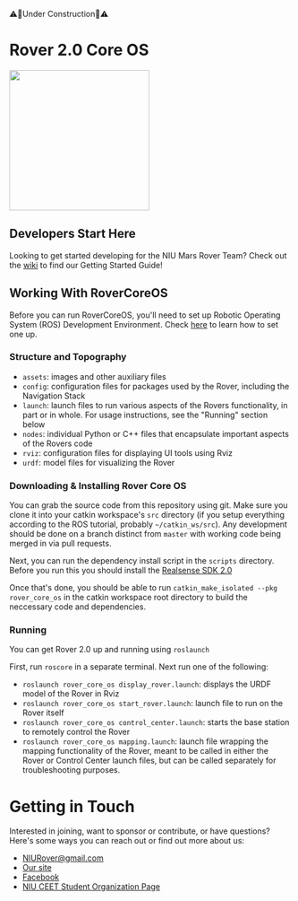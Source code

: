 :warning::construction:Under Construction:construction::warning:

# Rover 2.0 Core OS

<img src="https://github.com/NIURoverTeam/RoverCoreOS/blob/master/assets/NIU%20Rover%20Logo%20V2.png" width="250" height="250"/>

## Developers Start Here

Looking to get started developing for the NIU Mars Rover Team? Check out the [wiki](https://github.com/NIURoverTeam/RoverCoreOS/wiki) to find our Getting Started Guide!

## Working With RoverCoreOS

Before you can run RoverCoreOS, you'll need to set up Robotic Operating System (ROS) Development Environment. Check [here](https://github.com/NIURoverTeam/RoverCoreOS/wiki/Setting-Up-a-Development-Environment) to learn how to set one up.

### Structure and Topography

* `assets`: images and other auxiliary files
* `config`: configuration files for packages used by the Rover, including the Navigation Stack
* `launch`: launch files to run various aspects of the Rovers functionality, in part or in whole. For usage instructions, see the "Running" section below
* `nodes`: individual Python or C++ files that encapsulate important aspects of the Rovers code
* `rviz`: configuration files for displaying UI tools using Rviz
* `urdf`: model files for visualizing the Rover

### Downloading & Installing Rover Core OS

You can grab the source code from this repository using git. Make sure you clone it into your catkin workspace's `src` directory (if you setup everything according to the ROS tutorial, probably `~/catkin_ws/src`). Any development should be done on a branch distinct from `master` with working code being merged in via pull requests.

Next, you can run the dependency install script in the `scripts` directory. Before you run this you should install the [Realsense SDK 2.0](https://realsense.intel.com/sdk-2/#install)

Once that's done, you should be able to run `catkin_make_isolated --pkg rover_core_os` in the catkin workspace root directory to build the neccessary code and dependencies.

### Running
You can get Rover 2.0 up and running using `roslaunch`

First, run `roscore` in a separate terminal. Next run one of the following:
* `roslaunch rover_core_os display_rover.launch`: displays the URDF model of the Rover in Rviz
* `roslaunch rover_core_os start_rover.launch`: launch file to run on the Rover itself
* `roslaunch rover_core_os control_center.launch`: starts the base station to remotely control the Rover
* `roslaunch rover_core_os mapping.launch`: launch file wrapping the mapping functionality of the Rover, meant to be called in either the Rover or Control Center launch files, but can be called separately for troubleshooting purposes.

# Getting in Touch

Interested in joining, want to sponsor or contribute, or have questions? Here's some ways you can reach out or find out more about us:

* [NIURover@gmail.com](mailto:niurover@gmail.com)
* [Our site](https://niurover.wixsite.com/niurover)
* [Facebook](https://www.facebook.com/NIURover)
* [NIU CEET Student Organization Page](https://www.niu.edu/CEET/student-organizations/index.shtml)
